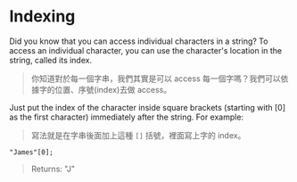 # Indexing
Did you know that you can access individual characters in a string? To access an individual character, you can use the character's location in the string, called its index. 
>你知道對於每一個字串，我們其實是可以 access 每一個字嗎？我們可以依據字的位置、序號(index)去做 access。

Just put the index of the character inside square brackets (starting with [0] as the first character) immediately after the string. For example:
>寫法就是在字串後面加上這種 `[]` 括號，裡面寫上字的 index。


```"James"[0];```
>Returns: "J"

